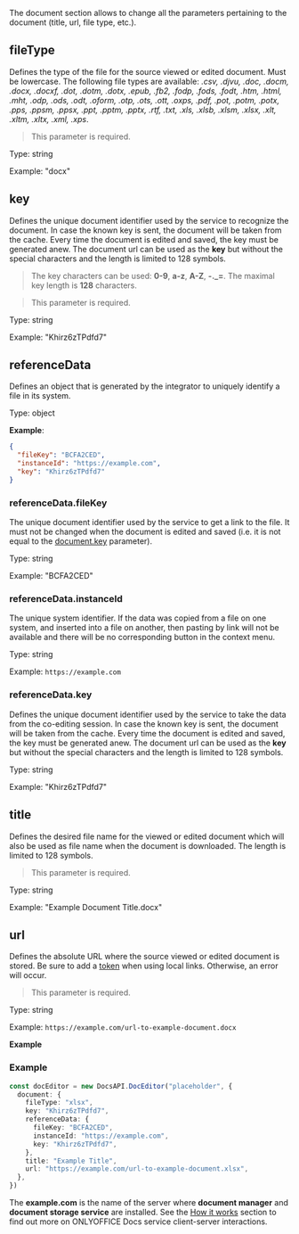 The document section allows to change all the parameters pertaining to the document (title, url, file type, etc.).

## fileType

Defines the type of the file for the source viewed or edited document. Must be lowercase. The following file types are available: *.csv, .djvu, .doc, .docm, .docx, .docxf, .dot, .dotm, .dotx, .epub, .fb2, .fodp, .fods, .fodt, .htm, .html, .mht, .odp, .ods, .odt, .oform, .otp, .ots, .ott, .oxps, .pdf, .pot, .potm, .potx, .pps, .ppsm, .ppsx, .ppt, .pptm, .pptx, .rtf, .txt, .xls, .xlsb, .xlsm, .xlsx, .xlt, .xltm, .xltx, .xml, .xps*.

> This parameter is required.

Type: string

Example: "docx"

## key

Defines the unique document identifier used by the service to recognize the document. In case the known key is sent, the document will be taken from the cache. Every time the document is edited and saved, the key must be generated anew. The document url can be used as the **key** but without the special characters and the length is limited to 128 symbols.

> The key characters can be used: **0-9**, **a-z**, **A-Z**, **-.\_=**. The maximal key length is **128** characters.

> This parameter is required.

Type: string

Example: "Khirz6zTPdfd7"

## referenceData

Defines an object that is generated by the integrator to uniquely identify a file in its system.

Type: object

**Example**:

``` json
{
  "fileKey": "BCFA2CED",
  "instanceId": "https://example.com",
  "key": "Khirz6zTPdfd7"
}
```

### referenceData.fileKey
    
The unique document identifier used by the service to get a link to the file. It must not be changed when the document is edited and saved (i.e. it is not equal to the [document.key](#key) parameter).

Type: string

Example: "BCFA2CED"

### referenceData.instanceId

The unique system identifier. If the data was copied from a file on one system, and inserted into a file on another, then pasting by link will not be available and there will be no corresponding button in the context menu.

Type: string

Example: `https://example.com`

### referenceData.key

Defines the unique document identifier used by the service to take the data from the co-editing session. In case the known key is sent, the document will be taken from the cache. Every time the document is edited and saved, the key must be generated anew. The document url can be used as the **key** but without the special characters and the length is limited to 128 symbols.

Type: string

Example: "Khirz6zTPdfd7"

## title

Defines the desired file name for the viewed or edited document which will also be used as file name when the document is downloaded. The length is limited to 128 symbols.

> This parameter is required.

Type: string

Example: "Example Document Title.docx"

## url

Defines the absolute URL where the source viewed or edited document is stored. Be sure to add a [token](../../../Get%20Started/How%20It%20Works/Security/index.md) when using local links. Otherwise, an error will occur.

> This parameter is required.

Type: string

Example: `https://example.com/url-to-example-document.docx`

**Example**

### Example

``` ts
const docEditor = new DocsAPI.DocEditor("placeholder", {
  document: {
    fileType: "xlsx",
    key: "Khirz6zTPdfd7",
    referenceData: {
      fileKey: "BCFA2CED",
      instanceId: "https://example.com",
      key: "Khirz6zTPdfd7",
    },
    title: "Example Title",
    url: "https://example.com/url-to-example-document.xlsx",
  },
})
```

The **example.com** is the name of the server where **document manager** and **document storage service** are installed. See the [How it works](../../../Get%20Started/How%20It%20Works/index.md) section to find out more on ONLYOFFICE Docs service client-server interactions.
